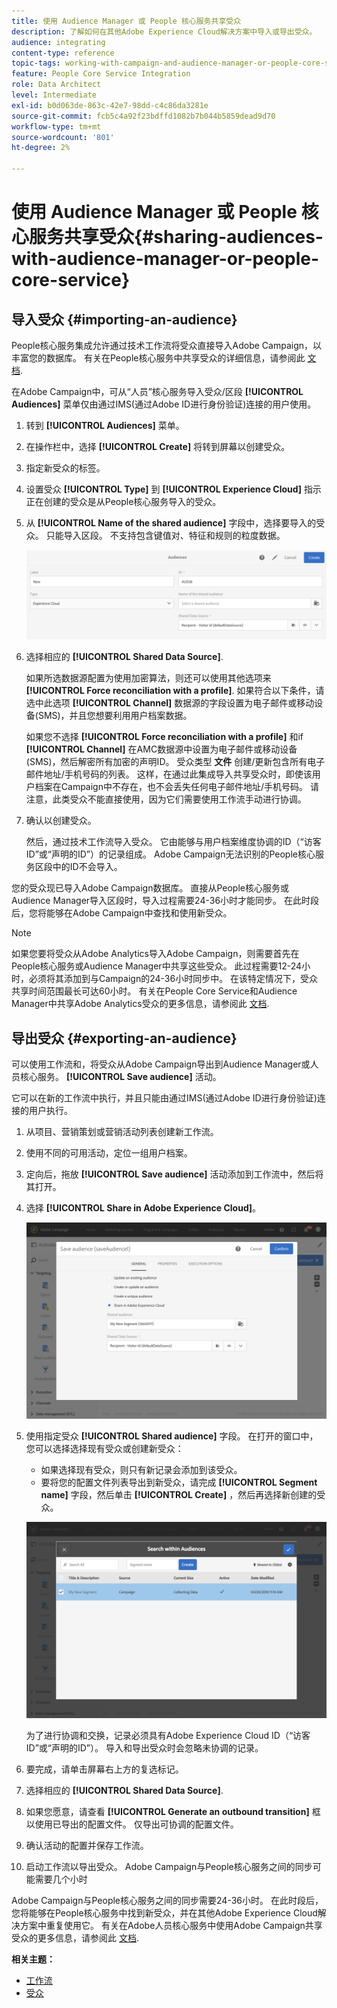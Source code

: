 ```yaml
---
title: 使用 Audience Manager 或 People 核心服务共享受众
description: 了解如何在其他Adobe Experience Cloud解决方案中导入或导出受众。
audience: integrating
content-type: reference
topic-tags: working-with-campaign-and-audience-manager-or-people-core-service
feature: People Core Service Integration
role: Data Architect
level: Intermediate
exl-id: b0d063de-863c-42e7-98dd-c4c86da3281e
source-git-commit: fcb5c4a92f23bdffd1082b7b044b5859dead9d70
workflow-type: tm+mt
source-wordcount: '801'
ht-degree: 2%

---
```


# 使用 Audience Manager 或 People 核心服务共享受众{#sharing-audiences-with-audience-manager-or-people-core-service}

## 导入受众 {#importing-an-audience}

People核心服务集成允许通过技术工作流将受众直接导入Adobe Campaign，以丰富您的数据库。 有关在People核心服务中共享受众的详细信息，请参阅此 [文档](https://experienceleague.adobe.com/docs/analytics/components/segmentation/segmentation-workflow/seg-publish.html).

在Adobe Campaign中，可从“人员”核心服务导入受众/区段 **[!UICONTROL Audiences]** 菜单仅由通过IMS(通过Adobe ID进行身份验证)连接的用户使用。

1. 转到 **[!UICONTROL Audiences]** 菜单。
1. 在操作栏中，选择 **[!UICONTROL Create]** 将转到屏幕以创建受众。
1. 指定新受众的标签。
1. 设置受众 **[!UICONTROL Type]** 到 **[!UICONTROL Experience Cloud]** 指示正在创建的受众是从People核心服务导入的受众。
1. 从 **[!UICONTROL Name of the shared audience]** 字段中，选择要导入的受众。 只能导入区段。 不支持包含键值对、特征和规则的粒度数据。

   ![](assets/aam_import_audience.png)

1. 选择相应的 **[!UICONTROL Shared Data Source]**.

   如果所选数据源配置为使用加密算法，则还可以使用其他选项来 **[!UICONTROL Force reconciliation with a profile]**. 如果符合以下条件，请选中此选项 **[!UICONTROL Channel]** 数据源的字段设置为电子邮件或移动设备(SMS)，并且您想要利用用户档案数据。

   如果您不选择 **[!UICONTROL Force reconciliation with a profile]** 和if **[!UICONTROL Channel]** 在AMC数据源中设置为电子邮件或移动设备(SMS)，然后解密所有加密的声明ID。 受众类型 **文件** 创建/更新包含所有电子邮件地址/手机号码的列表。 这样，在通过此集成导入共享受众时，即使该用户档案在Campaign中不存在，也不会丢失任何电子邮件地址/手机号码。 请注意，此类受众不能直接使用，因为它们需要使用工作流手动进行协调。

1. 确认以创建受众。

   然后，通过技术工作流导入受众。 它由能够与用户档案维度协调的ID（“访客ID”或“声明的ID”）的记录组成。 Adobe Campaign无法识别的People核心服务区段中的ID不会导入。

您的受众现已导入Adobe Campaign数据库。 直接从People核心服务或Audience Manager导入区段时，导入过程需要24-36小时才能同步。 在此时段后，您将能够在Adobe Campaign中查找和使用新受众。

>[!NOTE]
>
>如果您要将受众从Adobe Analytics导入Adobe Campaign，则需要首先在People核心服务或Audience Manager中共享这些受众。 此过程需要12-24小时，必须将其添加到与Campaign的24-36小时同步中。 在该特定情况下，受众共享时间范围最长可达60小时。 有关在People Core Service和Audience Manager中共享Adobe Analytics受众的更多信息，请参阅此 [文档](https://experienceleague.adobe.com/docs/analytics/components/segmentation/segmentation-workflow/seg-publish.html).

## 导出受众 {#exporting-an-audience}

可以使用工作流和，将受众从Adobe Campaign导出到Audience Manager或人员核心服务。 **[!UICONTROL Save audience]** 活动。

它可以在新的工作流中执行，并且只能由通过IMS(通过Adobe ID进行身份验证)连接的用户执行。

1. 从项目、营销策划或营销活动列表创建新工作流。
1. 使用不同的可用活动，定位一组用户档案。
1. 定向后，拖放 **[!UICONTROL Save audience]** 活动添加到工作流中，然后将其打开。
1. 选择 **[!UICONTROL Share in Adobe Experience Cloud]**。

   ![](assets/aam_save_audience_activity.png)

1. 使用指定受众 **[!UICONTROL Shared audience]** 字段。 在打开的窗口中，您可以选择选择现有受众或创建新受众：

   * 如果选择现有受众，则只有新记录会添加到该受众。
   * 要将您的配置文件列表导出到新受众，请完成 **[!UICONTROL Segment name]** 字段，然后单击 **[!UICONTROL Create]** ，然后再选择新创建的受众。

   ![](assets/aam_save_audience_segment_picker.png)

   为了进行协调和交换，记录必须具有Adobe Experience Cloud ID（“访客ID”或“声明的ID”）。 导入和导出受众时会忽略未协调的记录。

1. 要完成，请单击屏幕右上方的复选标记。
1. 选择相应的 **[!UICONTROL Shared Data Source]**.
1. 如果您愿意，请查看 **[!UICONTROL Generate an outbound transition]** 框以使用已导出的配置文件。 仅导出可协调的配置文件。
1. 确认活动的配置并保存工作流。
1. 启动工作流以导出受众。 Adobe Campaign与People核心服务之间的同步可能需要几个小时

Adobe Campaign与People核心服务之间的同步需要24-36小时。 在此时段后，您将能够在People核心服务中找到新受众，并在其他Adobe Experience Cloud解决方案中重复使用它。 有关在Adobe人员核心服务中使用Adobe Campaign共享受众的更多信息，请参阅此 [文档](https://experienceleague.adobe.com/docs/core-services/interface/audiences/t-audience-create.html).

**相关主题：**

* [工作流](../../automating/using/get-started-workflows.md)
* [受众](../../audiences/using/about-audiences.md)
